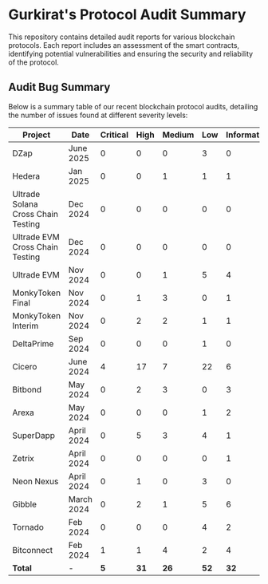 # Gurkirat's Protocol Audit Summary

This repository contains detailed audit reports for various blockchain protocols. Each report includes an assessment of the smart contracts, identifying potential vulnerabilities and ensuring the security and reliability of the protocol.

## Audit Bug Summary

Below is a summary table of our recent blockchain protocol audits, detailing the number of issues found at different severity levels:



| **Project**  | **Date**     | **Critical** | **High** | **Medium** | **Low** | **Informational** | **Report**        |
|--------------|--------------|--------------|----------|------------|---------|-------------------|-------------------|
|  DZap  | June 2025     |  0           | 0        | 0          |  3      |  0                | [View Report]()  |
|  Hedera  | Jan 2025     |  0           | 0        | 1          |  1      |  1                | [View Report](https://github.com/Gurkirat155/protocol-smart-contract-audits/blob/main/Hedera_SCA.pdf)  |
|  Ultrade Solana Cross Chain Testing  | Dec 2024     |  0           | 0        | 0          |  0      |  0                | [View Report](https://github.com/Gurkirat155/protocol-smart-contract-audits/blob/main/Ultrade/Ultrade%20Solana%20%26%20CODEX%20Cross%20Chain%20Audit%20Report.pdf)  |
|  Ultrade EVM Cross Chain Testing  | Dec 2024     |  0           | 0        | 0          |  0      |  0                | [View Report](https://github.com/Gurkirat155/protocol-smart-contract-audits/blob/main/Ultrade/Ultrade%20EVM%20%26%20CODEX%20Cross%20Chain%20Report.pdf)  |
|  Ultrade EVM  | Nov 2024     |  0           | 0        | 1          |  5      |  4                | [View Report](https://github.com/Gurkirat155/protocol-smart-contract-audits/blob/main/Ultrade/Ultrade%20EVM%20Report.pdf)  |
| MonkyToken Final   | Nov 2024     |  0           | 1        | 3          |  0      |  1                | [View Report](https://github.com/Gurkirat155/protocol-smart-contract-audits/blob/main/MonkyToken/MonkyToken%20Final%20Report.pdf)  |
| MonkyToken Interim   | Nov 2024     |  0           | 2        | 2          |  1      |  1                | [View Report](https://github.com/Gurkirat155/protocol-smart-contract-audits/blob/main/MonkyToken/MonkyToken%20Interim%20Report.pdf)  |
| DeltaPrime   | Sep 2024     |  0           | 0        | 0          |  1      |  0                | [View Report](https://github.com/Gurkirat155/protocol-smart-contract-audits/blob/main/DeltaPrime_SCA.pdf)  |
| Cicero       | June 2024    | 4            | 17       | 7          | 22      | 6                 | [View Report](https://github.com/Gurkirat155/protocol-smart-contract-audits/blob/main/Cicero_SCA.pdf)  |
| Bitbond      | May 2024     | 0            | 2        | 3          | 0       | 3                 | [View Report](https://github.com/Gurkirat155/protocol-smart-contract-audits/blob/main/Bitbond_SCA.pdf)  |
| Arexa        | May 2024     | 0            | 0        | 0          | 1       | 2                 | [View Report](https://github.com/Gurkirat155/protocol-smart-contract-audits/blob/main/Arexa_SCA-2.pdf)  |
| SuperDapp    | April 2024   | 0            | 5        | 3          | 4       | 1                 | [View Report](https://github.com/Gurkirat155/protocol-smart-contract-audits/blob/main/SuperDAPP_SCA-2.pdf)  |
| Zetrix       | April 2024   | 0            | 0        | 0          | 0       | 1                 | [View Report](https://github.com/Gurkirat155/protocol-smart-contract-audits/blob/main/Zetrix.docx.pdf)  |
| Neon Nexus   | April 2024   | 0            | 1        | 0          | 3       | 0                 | [View Report](https://github.com/Gurkirat155/protocol-smart-contract-audits/blob/main/Neon%20Nexus%20Smart%20Contract%20Audit%20Interim%20Report.docx.pdf)  |
| Gibble       | March 2024   | 0            | 2        | 1          | 5       | 6                 | [View Report](https://github.com/Gurkirat155/protocol-smart-contract-audits/blob/main/Gibble.docx-2.pdf)  |
| Tornado      | Feb 2024     | 0            | 0        | 0          | 4       | 2                 | [View Report](https://github.com/Gurkirat155/protocol-smart-contract-audits/blob/main/Interim%20-%20Tornado%20Blast%20Smart%20Contract%20Audit%20Report.docx.pdf)  |
| Bitconnect   | Feb 2024     | 1            | 1        | 4          | 2       | 4                 | [View Report](https://github.com/Gurkirat155/protocol-smart-contract-audits/blob/main/Interim%20-%20Bitconnect%20Blast%20Smart%20Contract%20Audit%20Report.docx.pdf)  |
| **Total**    | -            | **5**        | **31**   | **26**     | **52**  | **32**            |                   |

